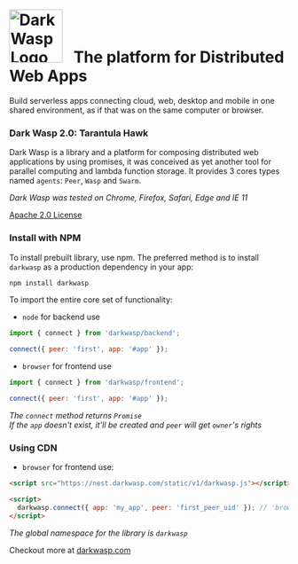 


<img src="http://nest.darkwasp.com/static/icons/favicon-96x96.png" alt="Dark Wasp Logo" width="96" height="96"> &nbsp; The platform for Distributed Web Apps
======================================

Build serverless apps connecting cloud, web, desktop and mobile in one shared environment, as if that was on the same computer or browser.

### Dark Wasp 2.0: Tarantula Hawk

Dark Wasp is a library and a platform for composing distributed web applications by using promises, it was conceived as yet another tool for parallel computing and lambda function storage. It provides 3 cores types named `agents`: `Peer`, `Wasp` and `Swarm`.

*Dark Wasp was tested on Chrome, Firefox, Safari, Edge and IE 11*

[Apache 2.0 License](https://www.apache.org/licenses/LICENSE-2.0)


### Install with NPM

To install prebuilt library, use npm. The preferred method is to install `darkwasp` as a production dependency in your app:

```sh
npm install darkwasp
```

To import the entire core set of functionality:

 - `node` for backend use

```js
import { connect } from 'darkwasp/backend';

connect({ peer: 'first', app: '#app' });
```

 - `browser` for frontend use

```js
import { connect } from 'darkwasp/frontend';

connect({ peer: 'first', app: '#app' });
```

*The `connect` method returns `Promise`*  
*If the `app` doesn't exist, it'll be created and `peer` will get `owner`'s rights*  


### Using CDN

 - `browser` for frontend use:

```html
<script src="https://nest.darkwasp.com/static/v1/darkwasp.js"></script>

<script>
  darkwasp.connect({ app: 'my_app', peer: 'first_peer_uid' }); // 'browser' word was omitted
</script>
```

*The global namespace for the library is `darkwasp`*  


Checkout more at [darkwasp.com](https://darkwasp.com)

